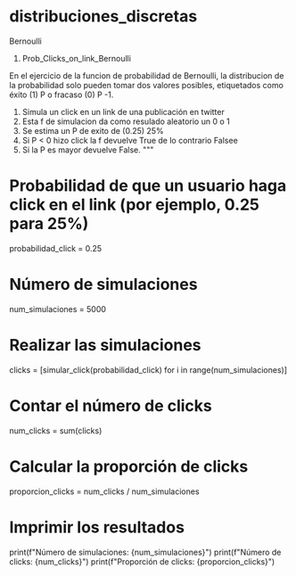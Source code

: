 # distribuciones_discretas

Bernoulli
1. Prob_Clicks_on_link_Bernoulli

En el ejercicio de la funcion de probabilidad de Bernoulli, la distribucion de la probabilidad solo pueden tomar dos valores posibles, etiquetados como éxito (1) P o fracaso (0) P -1.

1. Simula un click en un link de una publicación en twitter 
2. Esta f de simulacion da como resulado aleatorio un 0 o 1
3. Se estima un P de exito de (0.25) 25%
4. Si P < 0 hizo click la f devuelve True de lo contrario Falsee
6. Si la P es mayor devuelve False.
"""
# Probabilidad de que un usuario haga click en el link (por ejemplo, 0.25 para 25%)
probabilidad_click = 0.25

# Número de simulaciones
num_simulaciones = 5000

# Realizar las simulaciones
clicks = [simular_click(probabilidad_click) for i in range(num_simulaciones)]

# Contar el número de clicks
num_clicks = sum(clicks)

# Calcular la proporción de clicks
proporcion_clicks = num_clicks / num_simulaciones

# Imprimir los resultados
print(f"Número de simulaciones: {num_simulaciones}")
print(f"Número de clicks: {num_clicks}")
print(f"Proporción de clicks: {proporcion_clicks}")
